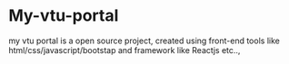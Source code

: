 # My-vtu-portal
my vtu portal is a open source project, created using front-end tools like html/css/javascript/bootstap and framework like Reactjs etc..,
